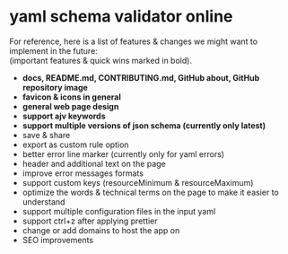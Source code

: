 # yaml schema validator online

For reference, here is a list of features & changes we might want to implement in the future:  
(important features & quick wins marked in bold).
- **docs, README.md, CONTRIBUTING.md, GitHub about, GitHub repository image**
- **favicon & icons in general**
- **general web page design**
- **support ajv keywords**
- **support multiple versions of json schema (currently only latest)**
- save & share
- export as custom rule option
- better error line marker (currently only for yaml errors)
- header and additional text on the page
- improve error messages formats
- support custom keys (resourceMinimum & resourceMaximum)
- optimize the words & technical terms on the page to make it easier to understand
- support multiple configuration files in the input yaml
- support ctrl+z after applying prettier
- change or add domains to host the app on
- SEO improvements
